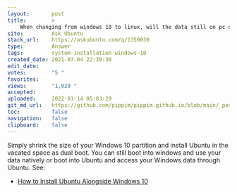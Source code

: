 ```yaml
---
layout:       post
title:        >
    When changing from windows 10 to linux, will the data still on pc or removed?
site:         Ask Ubuntu
stack_url:    https://askubuntu.com/q/1350030
type:         Answer
tags:         system-installation windows-10
created_date: 2021-07-04 22:39:30
edit_date:    
votes:        "5 "
favorites:    
views:        "1,029 "
accepted:     
uploaded:     2022-01-14 05:03:29
git_md_url:   https://github.com/pippim/pippim.github.io/blob/main/_posts/2021/2021-07-04-When-changing-from-windows-10-to-linux^-will-the-data-still-on-pc-or-removed^.md
toc:          false
navigation:   false
clipboard:    false
---
```


Simply shrink the size of your Windows 10 partition and install Ubuntu in the vacated space as dual boot. You can still boot into windows and use your data natively or boot into Ubuntu and access your Windows data through Ubuntu. See: 

- [How to Install Ubuntu Alongside Windows 10](https://itsfoss.com/install-ubuntu-1404-dual-boot-mode-windows-8-81-uefi/)
